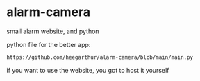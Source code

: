 # alarm-camera
small alarm website, and python


python file for the better app: 
```
https://github.com/heegarthur/alarm-camera/blob/main/main.py
```

if you want to use the website, you got to host it yourself
